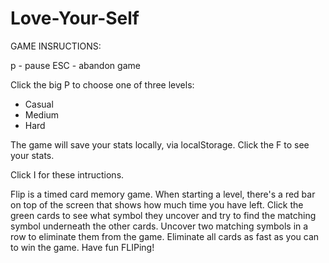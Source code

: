 # Love-Your-Self
GAME INSRUCTIONS:

p    - pause
ESC  - abandon game

Click the big P to choose one of three levels:
- Casual
- Medium
- Hard

The game will save your stats locally, via localStorage.
Click the F to see your stats.

Click I for these intructions.

Flip is a timed card memory game. When starting a level, there's a red bar on top of the screen that shows how much time you have left.
Click the green cards to see what symbol they uncover and try to find the matching symbol underneath the other cards.
Uncover two matching symbols in a row to eliminate them from the game.
Eliminate all cards as fast as you can to win the game. Have fun FLIPing!
